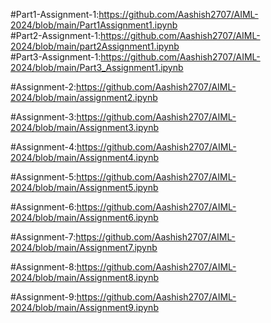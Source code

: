 #Part1-Assignment-1:https://github.com/Aashish2707/AIML-2024/blob/main/Part1Assignment1.ipynb   
#Part2-Assignment-1:https://github.com/Aashish2707/AIML-2024/blob/main/part2Assignment1.ipynb   
#Part3-Assignment-1:https://github.com/Aashish2707/AIML-2024/blob/main/Part3_Assignment1.ipynb

#Assignment-2:https://github.com/Aashish2707/AIML-2024/blob/main/assignment2.ipynb

#Assignment-3:https://github.com/Aashish2707/AIML-2024/blob/main/Assignment3.ipynb

#Assignment-4:https://github.com/Aashish2707/AIML-2024/blob/main/Assignment4.ipynb

#Assignment-5:https://github.com/Aashish2707/AIML-2024/blob/main/Assignment5.ipynb

#Assignment-6:https://github.com/Aashish2707/AIML-2024/blob/main/Assignment6.ipynb

#Assignment-7:https://github.com/Aashish2707/AIML-2024/blob/main/Assignment7.ipynb

#Assignment-8:https://github.com/Aashish2707/AIML-2024/blob/main/Assignment8.ipynb

#Assignment-9:https://github.com/Aashish2707/AIML-2024/blob/main/Assignment9.ipynb

